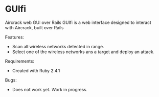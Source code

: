 # GUIfi
Aircrack web GUI over Rails
GUIfi is a web interface designed to interact with Aircrack, built over Rails

Features:
- Scan all wireless networks detected in range.
- Select one of the wireless networks ans a target and deploy an attack.

Requirements:
- Created with Ruby 2.4.1

Bugs:
- Does not work yet. Work in progress.


